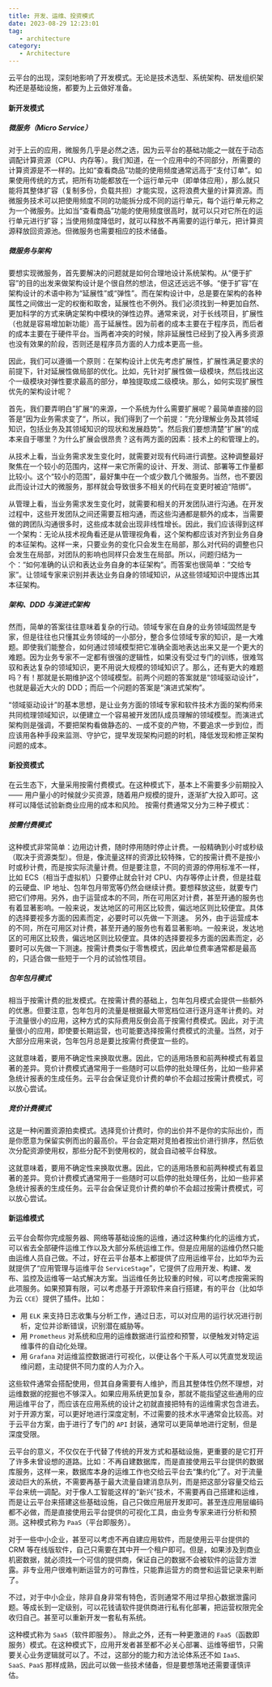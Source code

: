 ```yaml
---
title: 开发、运维、投资模式
date: 2023-08-29 12:23:01
tag: 
   - architecture
category:
   - Architecture
---
```


云平台的出现，深刻地影响了开发模式。无论是技术选型、系统架构、研发组织架构还是基础设施，都要为上云做好准备。
#### 新开发模式

##### 微服务（Micro Service）
对于上云的应用，微服务几乎是必然之选，因为云平台的基础功能之一就在于动态调配计算资源（CPU、内存等）。我们知道，在一个应用中的不同部分，所需要的计算资源是不一样的。比如“查看商品”功能的使用频度通常远高于“支付订单”。如果使用传统的方式，把所有功能都放在一个运行单元中（即单体应用），那么就只能将其整体扩容（复制多份，负载共担）才能实现，这将浪费大量的计算资源。而微服务技术可以把使用频度不同的功能拆分成不同的运行单元，每个运行单元称之为一个微服务。比如当“查看商品”功能的使用频度很高时，就可以只对它所在的运行单元进行扩容；当使用频度降低时，就可以释放不再需要的运行单元，把计算资源释放回资源池。但微服务也需要相应的技术储备。
<!-- more -->
##### 微服务与架构
要想实现微服务，首先要解决的问题就是如何合理地设计系统架构。从“便于扩容”的目的出发来做架构设计是个很自然的想法，但这还远远不够。“便于扩容”在架构设计的术语中称为“延展性”或“弹性”。而在架构设计中，总是要在架构的各种属性之间做出一定的权衡和取舍，延展性也不例外。我们必须找到一种更加自然、更加科学的方式来确定架构中模块的弹性边界。通常来说，对于长线项目，扩展性（也就是容易增加新功能）高于延展性。因为前者的成本主要在于程序员，而后者的成本主要在于硬件平台。当两者冲突的时候，除非延展性已经到了投入再多资源也没有效果的阶段，否则还是程序员方面的人力成本更高一些。

因此，我们可以遵循一个原则：在架构设计上优先考虑扩展性，扩展性满足要求的前提下，针对延展性做局部的优化。比如，先针对扩展性做一级模块，然后找出这个一级模块对弹性要求最高的部分，单独提取成二级模块。那么，如何实现扩展性优先的架构设计呢？

首先，我们要弄明白”扩展“的来源，一个系统为什么需要扩展呢？最简单直接的回答是”因为业务需求变了“，所以，我们得到了一个前提：”充分理解业务及其领域知识，包括业务及其领域知识的现状和发展趋势“。然后我们要想清楚”扩展“的成本来自于哪里？为什么扩展会很昂贵？这有两方面的因素：技术上的和管理上的。

从技术上看，当业务需求发生变化时，就需要对现有代码进行调整。这种调整最好聚焦在一个较小的范围内，这样一来它所需的设计、开发、测试、部署等工作量都比较小。这个“较小的范围”，最好集中在一个或少数几个微服务。当然，也不要因此而设计过大的微服务，那样就会导致很多不相关的代码在变更时被迫“陪绑”。

从管理上看，当业务需求发生变化时，就需要和相关的开发团队进行沟通。在开发过程中，这些开发团队之间还需要互相沟通，而这些沟通都是额外的成本，当需要做的跨团队沟通很多时，这些成本就会出现非线性增长。因此，我们应该得到这样一个架构：无论从技术视角看还是从管理视角看，这个架构都应该对齐到业务自身的本征架构。这样一来，只要业务的变化只会发生在局部，那么对代码的调整也只会发生在局部，对团队的影响也同样只会发生在局部。所以，问题归结为一个：“如何准确的认识和表达业务自身的本征架构”。而答案也很简单：“交给专家”。让领域专家来识别并表达业务自身的领域知识，从这些领域知识中提炼出其本征架构。

##### 架构、DDD 与演进式架构
然而，简单的答案往往意味着复杂的行动。领域专家在自身的业务领域固然是专家，但是往往也只懂其业务领域的一小部分，整合多位领域专家的知识，是一大难题。即使我们能整合，如何通过领域模型把它准确全面地表达出来又是一个更大的难题。因为业务专家不一定都有很强的逻辑性，如果没有受过专门的训练，很难驾驭和表达复杂的领域知识，更不用说大规模的领域知识了。那么，还有更大的难题吗？有！那就是长期维护这个领域模型。前两个问题的答案就是“领域驱动设计”，也就是最近大火的 DDD；而后一个问题的答案是“演进式架构”。

“领域驱动设计”的基本思想，是让业务方面的领域专家和软件技术方面的架构师来共同梳理领域知识，以便建立一个容易被开发团队成员理解的领域模型。而演进式架构则是强调，不要把架构看做静态的、一成不变的产物，不要追求一步到位，而应该用各种手段来监测、守护它，提早发现架构问题的时机，降低发现和修正架构问题的成本。

#### 新投资模式
在云生态下，大量采用按需付费模式。在这种模式下，基本上不需要多少前期投入 —— 用户量小的时候就少买资源，随着用户规模的提升，逐渐扩大投入即可。这样可以降低试验新商业应用的成本和风险。
按需付费通常又分为三种子模式：
##### 按需付费模式
这种模式非常简单：边用边计费，随时停用随时停止计费。一般精确到小时或秒级（取决于资源类型）。但是，像流量这样的资源比较特殊，它的按需计费不是按小时或秒计费，而是按实际流量计费。但是要注意，不同的资源的停用标准不一样，比如 ECS（相当于虚拟机）只要停止就会针对 CPU、内存等停止计费，但是挂载的云硬盘、IP 地址、包年包月带宽等仍然会继续计费。要想释放这些，就要专门把它们停用。另外，由于运营成本的不同，所在可用区对计费，甚至开通的服务也有着显著影响。一般来说，发达地区的可用区比较贵，偏远地区则比较便宜。具体的选择要视多方面的因素而定，必要时可以先做一下测速。
另外，由于运营成本的不同，所在可用区对计费，甚至开通的服务也有着显著影响。一般来说，发达地区的可用区比较贵，偏远地区则比较便宜。具体的选择要视多方面的因素而定，必要时可以先做一下测速。按需计费类似于零售模式，因此单位费率通常都是最高的，只适合做一些短于一个月的试验性项目。
##### 包年包月模式
相当于按需计费的批发模式。在按需计费的基础上，包年包月模式会提供一些额外的优惠。但要注意，包年包月的流量是根据最大带宽档位进行逐月逐年计费的。对于流量很小的应用，这种方式的实际费用反倒会高于按需付费模式。因此，对于流量很小的应用，即使要长期运营，也可能要选择按需付费模式的流量。当然，对于大部分应用来说，包年包月总是要比按需付费便宜一些的。

这就意味着，要用不确定性来换取优惠。因此，它的适用场景和前两种模式有着显著的差异。竞价计费模式通常用于一些随时可以启停的批处理任务，比如一些非紧急统计报表的生成任务。云平台会保证竞价计费的单价不会超过按需计费模式，可以放心尝试。
##### 竞价计费模式
这是一种闲置资源拍卖模式。选择竞价计费时，你的出价并不是你的实际出价，而是你愿意为保留实例而出的最高价。平台会定期对竞拍者按出价进行排序，然后依次分配资源使用权，那些分配不到使用权的，就会自动被平台释放。

这就意味着，要用不确定性来换取优惠。因此，它的适用场景和前两种模式有着显著的差异。竞价计费模式通常用于一些随时可以启停的批处理任务，比如一些非紧急统计报表的生成任务。云平台会保证竞价计费的单价不会超过按需计费模式，可以放心尝试。

#### 新运维模式
云平台会帮你完成服务器、网络等基础设施的运维，通过这种集约化的运维方式，可以省去全部硬件运维工作以及大部分系统运维工作。但是应用层的运维仍然只能由运维人员自己做。不过，好在云平台基本上都提供了应用运维平台，比如华为云就提供了“应用管理与运维平台 `ServiceStage`”，它提供了应用开发、构建、发布、监控及运维等一站式解决方案。当运维任务比较重的时候，可以考虑按需采购此项服务。如果预算有限，可以考虑基于开源软件来自行搭建，有的平台（比如华为云 `CCE`）提供了插件。比如：
- 用 `ELK` 来支持日志收集与分析工作，通过日志，可以对应用的运行状况进行剖析，定位并诊断错误，识别潜在威胁等。
- 用 `Prometheus` 对系统和应用的运维数据进行监控和预警，以便触发对特定运维事件的自动化处理。
- 用 `Grafana` 对运维监控数据进行可视化，以便让各个干系人可以凭直觉发现运维问题，主动提供不同力度的人为介入。

这些软件通常会搭配使用，但其自身需要有人维护，而且其整体性仍然不理想，对运维数据的挖掘也不够深入。如果应用系统更加复杂，那就不能指望这些通用的应用运维平台了，而应该在应用系统的设计之初就直接把特有的运维需求包含进去。对于开源方案，可以更好地进行深度定制，不过需要的技术水平通常会比较高。对于云平台方案，由于进行了专门的 `API` 封装，通常可以更简单地进行定制，但是深度受限。

云平台的意义，不仅仅在于代替了传统的开发方式和基础设施，更重要的是它打开了许多未曾设想的道路。比如：不再自建数据库，而是直接使用云平台提供的数据库服务，这样一来，数据库本身的运维工作也交给云平台去“集约化”了。对于流量波动巨大的系统，不需要再基于最大流量自建消息队列，而是把这部分容量交给云平台来统一调配。对于像人工智能这样的“新兴”技术，不需要再自己搭建和运维，而是让云平台来搭建这些基础设施，自己只做应用层开发即可。甚至连应用层编码都不必做，而是直接使用云平台提供的可视化工具，由业务专家来进行分析和预测。这种模式称为 `PaaS`（平台即服务）。

对于一些中小企业，甚至可以考虑不再自建应用软件，而是使用云平台提供的 CRM 等在线版软件，自己只需要在其中开一个租户即可。但是，如果涉及到商业机密数据，就必须找一个可信的提供商，保证自己的数据不会被软件的运营方泄露。非专业用户很难判断运营方的可靠性，只能靠运营方的商誉和运营记录来判断了。

不过，对于中小企业，除非自身非常有特色，否则通常不用过早担心数据泄露问题。等成长到一定级别，可以花钱请软件提供商进行私有化部署，把运营权限完全收归自己。甚至可以重新开发一套私有系统。

这种模式称为 `SaaS`（软件即服务）。
除此之外，还有一种更激进的 `FaaS`（函数即服务）模式。在这种模式下，应用开发者甚至都不必关心部署、运维等细节，只需要关心业务逻辑就可以了。不过，这部分的能力和方法论体系还不如 `IaaS、SaaS、PaaS` 那样成熟，因此可以做一些技术储备，但是要想落地还需要谨慎评估。